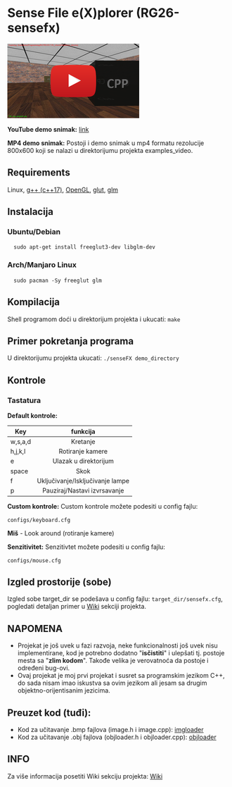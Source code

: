 # Sense File e(X)plorer (RG26-sensefx)
[![not found](examples_img/yt-thumbnail.png?raw=true)](https://www.youtube.com/watch?v=HEGZIUWtsqQ)

**YouTube demo snimak:** [link](https://www.youtube.com/watch?v=HEGZIUWtsqQ)

**MP4 demo snimak:** Postoji i demo snimak u mp4 formatu rezolucije 800x600 koji se nalazi u direktorijumu projekta examples_video.

## Requirements
   Linux, [g++ (c++17)](https://gcc.gnu.org/), [OpenGL](https://www.opengl.org/), [glut](https://www.opengl.org/resources/libraries/glut/), [glm](https://glm.g-truc.net/0.9.8/index.html)

## Instalacija
### Ubuntu/Debian
      sudo apt-get install freeglut3-dev libglm-dev
### Arch/Manjaro Linux
      sudo pacman -Sy freeglut glm

## Kompilacija
Shell programom doći u direktorijum projekta i ukucati: `make`

## Primer pokretanja programa
U direktorijumu projekta ukucati:
     `./senseFX demo_directory`

## Kontrole
### Tastatura

**Default kontrole:**

| Key              | funkcija                         |
| ---------------- |:--------------------------------:|
| w,s,a,d          | Kretanje                         |
| h,j,k,l          | Rotiranje kamere                 |
| e                | Ulazak u direktorijum            |
| space            | Skok                             |
| f                | Uključivanje/Isključivanje lampe |
| p                | Pauziraj/Nastavi izvrsavanje     |

**Custom kontrole:** Custom kontrole možete podesiti u config fajlu:

    configs/keyboard.cfg

**Miš** - Look around (rotiranje kamere)

**Senzitivitet:** Senzitivtet možete podesiti u config fajlu:

    configs/mouse.cfg

## Izgled prostorije (sobe) 
Izgled sobe target_dir se podešava u config fajlu: `target_dir/sensefx.cfg`, pogledati detaljan primer u [Wiki](https://github.com/MATF-RG17/RG026-sensefx/wiki) sekciji projekta.

## NAPOMENA
* Projekat je još uvek u fazi razvoja, neke funkcionalnosti još uvek nisu implementirane, kod je potrebno dodatno "**isčistiti**" i ulepšati tj. postoje mesta sa "**zlim kodom**". Takođe velika je verovatnoća da postoje i određeni bug-ovi.
* Ovaj projekat je moj prvi projekat i susret sa programskim jezikom C++, do sada nisam imao iskustva sa ovim jezikom ali jesam sa drugim objektno-orijentisanim jezicima.

## Preuzet kod (tuđi):
* Kod za učitavanje .bmp fajlova (image.h i image.cpp): [imgloader](http://poincare.matf.bg.ac.rs/~ivan/files/rg/vezbe/07/32_texture.tar.bz2)
* Kod za učitavanje .obj fajlova (objloader.h i objloader.cpp): [objloader](https://github.com/huamulan/OpenGL-tutorial/blob/master/common)

## INFO
Za više informacija posetiti Wiki sekciju projekta: [Wiki](https://github.com/MATF-RG17/RG026-sensefx/wiki)
